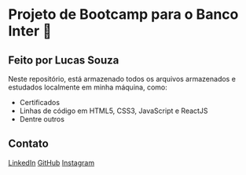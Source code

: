 ﻿# Projeto de Bootcamp para o Banco Inter :orange_book:
## Feito por Lucas Souza

Neste repositório, está armazenado todos os arquivos armazenados e estudados localmente em minha máquina, como:
- Certificados
- Linhas de código em HTML5, CSS3, JavaScript e ReactJS
- Dentre outros

## Contato
[LinkedIn](https://www.linkedin.com/in/lucas-silva-souza/)
[GitHub](https://github.com/lucassilvasouza)
[Instagram](https://www.instagram.com/dss_lucas/)

